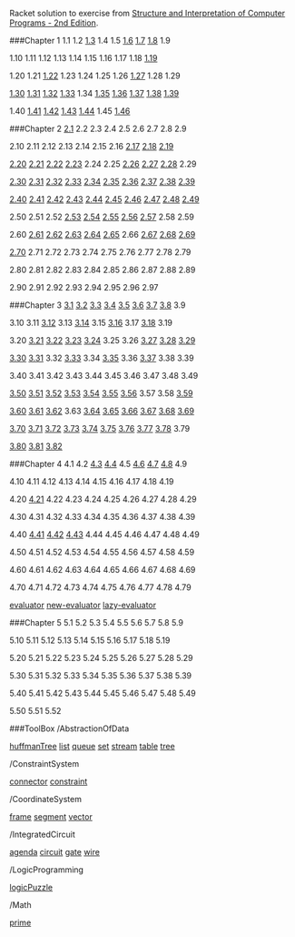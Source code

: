 
Racket solution to exercise from [Structure and Interpretation of Computer Programs - 2nd Edition](http://www.amazon.com/Structure-Interpretation-Computer-Programs-Engineering/dp/0262510871/ref=sr_1_1?ie=UTF8&qid=1457442438&sr=8-1&keywords=sicp).

###Chapter 1
1.1 1.2 [1.3](https://github.com/xRahn/SICP-solution-in-Racket/blob/master/chap-01/exercise-1-03.rkt) 1.4 1.5 [1.6](https://github.com/xRahn/SICP-solution-in-Racket/blob/master/chap-01/exercise-1-06.rkt) [1.7](https://github.com/xRahn/SICP-solution-in-Racket/blob/master/chap-01/exercise-1-07.rkt) [1.8](https://github.com/xRahn/SICP-solution-in-Racket/blob/master/chap-01/exercise-1-08.rkt) 1.9

1.10 1.11 1.12 1.13 1.14 1.15 1.16 1.17 1.18 [1.19](https://github.com/xRahn/SICP-solution-in-Racket/blob/master/chap-01/exercise-1-19.rkt)

1.20 1.21 [1.22](https://github.com/xRahn/SICP-solution-in-Racket/blob/master/chap-01/exercise-1-22.rkt) 1.23 1.24 1.25 1.26 [1.27](https://github.com/xRahn/SICP-solution-in-Racket/blob/master/chap-01/exercise-1-27.rkt) 1.28 1.29

[1.30](https://github.com/xRahn/SICP-solution-in-Racket/blob/master/chap-01/exercise-1-30.rkt) [1.31](https://github.com/xRahn/SICP-solution-in-Racket/blob/master/chap-01/exercise-1-31.rkt) [1.32](https://github.com/xRahn/SICP-solution-in-Racket/blob/master/chap-01/exercise-1-32.rkt) [1.33](https://github.com/xRahn/SICP-solution-in-Racket/blob/master/chap-01/exercise-1-33.rkt) 1.34 [1.35](https://github.com/xRahn/SICP-solution-in-Racket/blob/master/chap-01/exercise-1-35.rkt) [1.36](https://github.com/xRahn/SICP-solution-in-Racket/blob/master/chap-01/exercise-1-36.rkt) [1.37](https://github.com/xRahn/SICP-solution-in-Racket/blob/master/chap-01/exercise-1-37.rkt) [1.38](https://github.com/xRahn/SICP-solution-in-Racket/blob/master/chap-01/exercise-1-38.rkt) [1.39](https://github.com/xRahn/SICP-solution-in-Racket/blob/master/chap-01/exercise-1-39.rkt)

1.40 [1.41](https://github.com/xRahn/SICP-solution-in-Racket/blob/master/chap-01/exercise-1-41.rkt) [1.42](https://github.com/xRahn/SICP-solution-in-Racket/blob/master/chap-01/exercise-1-42.rkt) [1.43](https://github.com/xRahn/SICP-solution-in-Racket/blob/master/chap-01/exercise-1-43.rkt) [1.44](https://github.com/xRahn/SICP-solution-in-Racket/blob/master/chap-01/exercise-1-44.rkt) 1.45 [1.46](https://github.com/xRahn/SICP-solution-in-Racket/blob/master/chap-01/exercise-1-46.rkt)

###Chapter 2
[2.1](https://github.com/xRahn/SICP-solution-in-Racket/blob/master/chap-02/exercise-2-01.rkt) 2.2 2.3 2.4 2.5 2.6 2.7 2.8 2.9

2.10 2.11 2.12 2.13 2.14 2.15 2.16 [2.17](https://github.com/xRahn/SICP-solution-in-Racket/blob/master/chap-02/exercise-2-17.rkt) [2.18](https://github.com/xRahn/SICP-solution-in-Racket/blob/master/chap-02/exercise-2-18.rkt) [2.19](https://github.com/xRahn/SICP-solution-in-Racket/blob/master/chap-02/exercise-2-19.rkt)

[2.20](https://github.com/xRahn/SICP-solution-in-Racket/blob/master/chap-02/exercise-2-20.rkt) [2.21](https://github.com/xRahn/SICP-solution-in-Racket/blob/master/chap-02/exercise-2-21.rkt) [2.22](https://github.com/xRahn/SICP-solution-in-Racket/blob/master/chap-02/exercise-2-22.rkt) [2.23](https://github.com/xRahn/SICP-solution-in-Racket/blob/master/chap-02/exercise-2-23.rkt) 2.24 2.25 [2.26](https://github.com/xRahn/SICP-solution-in-Racket/blob/master/chap-02/exercise-2-26.rkt) [2.27](https://github.com/xRahn/SICP-solution-in-Racket/blob/master/chap-02/exercise-2-27.rkt) [2.28](https://github.com/xRahn/SICP-solution-in-Racket/blob/master/chap-02/exercise-2-28.rkt) 2.29

[2.30](https://github.com/xRahn/SICP-solution-in-Racket/blob/master/chap-02/exercise-2-30.rkt) [2.31](https://github.com/xRahn/SICP-solution-in-Racket/blob/master/chap-02/exercise-2-31.rkt) [2.32](https://github.com/xRahn/SICP-solution-in-Racket/blob/master/chap-02/exercise-2-32.rkt) [2.33](https://github.com/xRahn/SICP-solution-in-Racket/blob/master/chap-02/exercise-2-33.rkt) [2.34](https://github.com/xRahn/SICP-solution-in-Racket/blob/master/chap-02/exercise-2-34.rkt) [2.35](https://github.com/xRahn/SICP-solution-in-Racket/blob/master/chap-02/exercise-2-35.rkt) [2.36](https://github.com/xRahn/SICP-solution-in-Racket/blob/master/chap-02/exercise-2-36.rkt) [2.37](https://github.com/xRahn/SICP-solution-in-Racket/blob/master/chap-02/exercise-2-37.rkt) [2.38](https://github.com/xRahn/SICP-solution-in-Racket/blob/master/chap-02/exercise-2-38.rkt) [2.39](https://github.com/xRahn/SICP-solution-in-Racket/blob/master/chap-02/exercise-2-39.rkt)

[2.40](https://github.com/xRahn/SICP-solution-in-Racket/blob/master/chap-02/exercise-2-40.rkt) [2.41](https://github.com/xRahn/SICP-solution-in-Racket/blob/master/chap-02/exercise-2-41.rkt) [2.42](https://github.com/xRahn/SICP-solution-in-Racket/blob/master/chap-02/exercise-2-42.rkt) [2.43](https://github.com/xRahn/SICP-solution-in-Racket/blob/master/chap-02/exercise-2-43.rkt) [2.44](https://github.com/xRahn/SICP-solution-in-Racket/blob/master/chap-02/exercise-2-44.rkt) [2.45](https://github.com/xRahn/SICP-solution-in-Racket/blob/master/chap-02/exercise-2-45.rkt) [2.46](https://github.com/xRahn/SICP-solution-in-Racket/blob/master/chap-02/exercise-2-46.rkt) [2.47](https://github.com/xRahn/SICP-solution-in-Racket/blob/master/chap-02/exercise-2-47.rkt) [2.48](https://github.com/xRahn/SICP-solution-in-Racket/blob/master/chap-02/exercise-2-48.rkt) [2.49](https://github.com/xRahn/SICP-solution-in-Racket/blob/master/chap-02/exercise-2-49.rkt)

2.50 2.51 2.52 [2.53](https://github.com/xRahn/SICP-solution-in-Racket/blob/master/chap-02/exercise-2-53.rkt) [2.54](https://github.com/xRahn/SICP-solution-in-Racket/blob/master/chap-02/exercise-2-54.rkt) [2.55](https://github.com/xRahn/SICP-solution-in-Racket/blob/master/chap-02/exercise-2-55.rkt) [2.56](https://github.com/xRahn/SICP-solution-in-Racket/blob/master/chap-02/exercise-2-56.rkt) [2.57](https://github.com/xRahn/SICP-solution-in-Racket/blob/master/chap-02/exercise-2-57.rkt) 2.58 2.59

2.60 [2.61](https://github.com/xRahn/SICP-solution-in-Racket/blob/master/chap-02/exercise-2-61.rkt) [2.62](https://github.com/xRahn/SICP-solution-in-Racket/blob/master/chap-02/exercise-2-62.rkt) [2.63](https://github.com/xRahn/SICP-solution-in-Racket/blob/master/chap-02/exercise-2-63.rkt) [2.64](https://github.com/xRahn/SICP-solution-in-Racket/blob/master/chap-02/exercise-2-64.rkt) [2.65](https://github.com/xRahn/SICP-solution-in-Racket/blob/master/chap-02/exercise-2-65.rkt) 2.66 [2.67](https://github.com/xRahn/SICP-solution-in-Racket/blob/master/chap-02/exercise-2-67.rkt) [2.68](https://github.com/xRahn/SICP-solution-in-Racket/blob/master/chap-02/exercise-2-68.rkt) [2.69](https://github.com/xRahn/SICP-solution-in-Racket/blob/master/chap-02/exercise-2-69.rkt)

[2.70](https://github.com/xRahn/SICP-solution-in-Racket/blob/master/chap-02/exercise-2-70.rkt) 2.71 2.72 2.73 2.74 2.75 2.76 2.77 2.78 2.79

2.80 2.81 2.82 2.83 2.84 2.85 2.86 2.87 2.88 2.89

2.90 2.91 2.92 2.93 2.94 2.95 2.96 2.97

###Chapter 3
[3.1](https://github.com/xRahn/SICP-solution-in-Racket/blob/master/chap-03/exercise-3-01.rkt) [3.2](https://github.com/xRahn/SICP-solution-in-Racket/blob/master/chap-03/exercise-3-02.rkt) [3.3](https://github.com/xRahn/SICP-solution-in-Racket/blob/master/chap-03/exercise-3-03.rkt) [3.4](https://github.com/xRahn/SICP-solution-in-Racket/blob/master/chap-03/exercise-3-04.rkt) [3.5](https://github.com/xRahn/SICP-solution-in-Racket/blob/master/chap-03/exercise-3-05.rkt) [3.6](https://github.com/xRahn/SICP-solution-in-Racket/blob/master/chap-03/exercise-3-06.rkt) [3.7](https://github.com/xRahn/SICP-solution-in-Racket/blob/master/chap-03/exercise-3-07.rkt) [3.8](https://github.com/xRahn/SICP-solution-in-Racket/blob/master/chap-03/exercise-3-08.rkt) 3.9

3.10 3.11 [3.12](https://github.com/xRahn/SICP-solution-in-Racket/blob/master/chap-03/exercise-3-12.rkt) 3.13 [3.14](https://github.com/xRahn/SICP-solution-in-Racket/blob/master/chap-03/exercise-3-14.rkt) 3.15 [3.16](https://github.com/xRahn/SICP-solution-in-Racket/blob/master/chap-03/exercise-3-16.rkt) 3.17 [3.18](https://github.com/xRahn/SICP-solution-in-Racket/blob/master/chap-03/exercise-3-18.rkt) 3.19

3.20 [3.21](https://github.com/xRahn/SICP-solution-in-Racket/blob/master/chap-03/exercise-3-21.rkt) [3.22](https://github.com/xRahn/SICP-solution-in-Racket/blob/master/chap-03/exercise-3-22.rkt) [3.23](https://github.com/xRahn/SICP-solution-in-Racket/blob/master/chap-03/exercise-3-23.rkt) [3.24](https://github.com/xRahn/SICP-solution-in-Racket/blob/master/chap-03/exercise-3-24.rkt) 3.25 3.26 [3.27](https://github.com/xRahn/SICP-solution-in-Racket/blob/master/chap-03/exercise-3-27.rkt) [3.28](https://github.com/xRahn/SICP-solution-in-Racket/blob/master/chap-03/exercise-3-28.rkt) [3.29](https://github.com/xRahn/SICP-solution-in-Racket/blob/master/chap-03/exercise-3-29.rkt)

[3.30](https://github.com/xRahn/SICP-solution-in-Racket/blob/master/chap-03/exercise-3-30.rkt) [3.31](https://github.com/xRahn/SICP-solution-in-Racket/blob/master/chap-03/exercise-3-31.rkt) 3.32 [3.33](https://github.com/xRahn/SICP-solution-in-Racket/blob/master/chap-03/exercise-3-33.rkt) 3.34 [3.35](https://github.com/xRahn/SICP-solution-in-Racket/blob/master/chap-03/exercise-3-35.rkt) 3.36 [3.37](https://github.com/xRahn/SICP-solution-in-Racket/blob/master/chap-03/exercise-3-37.rkt) 3.38 3.39

3.40 3.41 3.42 3.43 3.44 3.45 3.46 3.47 3.48 3.49

[3.50](https://github.com/xRahn/SICP-solution-in-Racket/blob/master/chap-03/exercise-3-50.rkt) [3.51](https://github.com/xRahn/SICP-solution-in-Racket/blob/master/chap-03/exercise-3-51.rkt) [3.52](https://github.com/xRahn/SICP-solution-in-Racket/blob/master/chap-03/exercise-3-52.rkt) [3.53](https://github.com/xRahn/SICP-solution-in-Racket/blob/master/chap-03/exercise-3-53.rkt) [3.54](https://github.com/xRahn/SICP-solution-in-Racket/blob/master/chap-03/exercise-3-54.rkt) [3.55](https://github.com/xRahn/SICP-solution-in-Racket/blob/master/chap-03/exercise-3-55.rkt) [3.56](https://github.com/xRahn/SICP-solution-in-Racket/blob/master/chap-03/exercise-3-56.rkt) 3.57 3.58 [3.59](https://github.com/xRahn/SICP-solution-in-Racket/blob/master/chap-03/exercise-3-59.rkt)

[3.60](https://github.com/xRahn/SICP-solution-in-Racket/blob/master/chap-03/exercise-3-60.rkt) [3.61](https://github.com/xRahn/SICP-solution-in-Racket/blob/master/chap-03/exercise-3-61.rkt) [3.62](https://github.com/xRahn/SICP-solution-in-Racket/blob/master/chap-03/exercise-3-62.rkt) 3.63 [3.64](https://github.com/xRahn/SICP-solution-in-Racket/blob/master/chap-03/exercise-3-64.rkt) [3.65](https://github.com/xRahn/SICP-solution-in-Racket/blob/master/chap-03/exercise-3-65.rkt) [3.66](https://github.com/xRahn/SICP-solution-in-Racket/blob/master/chap-03/exercise-3-66.rkt) [3.67](https://github.com/xRahn/SICP-solution-in-Racket/blob/master/chap-03/exercise-3-67.rkt) [3.68](https://github.com/xRahn/SICP-solution-in-Racket/blob/master/chap-03/exercise-3-68.rkt) [3.69](https://github.com/xRahn/SICP-solution-in-Racket/blob/master/chap-03/exercise-3-69.rkt)

[3.70](https://github.com/xRahn/SICP-solution-in-Racket/blob/master/chap-03/exercise-3-70.rkt) [3.71](https://github.com/xRahn/SICP-solution-in-Racket/blob/master/chap-03/exercise-3-71.rkt) [3.72](https://github.com/xRahn/SICP-solution-in-Racket/blob/master/chap-03/exercise-3-72.rkt) [3.73](https://github.com/xRahn/SICP-solution-in-Racket/blob/master/chap-03/exercise-3-73.rkt) [3.74](https://github.com/xRahn/SICP-solution-in-Racket/blob/master/chap-03/exercise-3-74.rkt) [3.75](https://github.com/xRahn/SICP-solution-in-Racket/blob/master/chap-03/exercise-3-75.rkt) [3.76](https://github.com/xRahn/SICP-solution-in-Racket/blob/master/chap-03/exercise-3-76.rkt) [3.77](https://github.com/xRahn/SICP-solution-in-Racket/blob/master/chap-03/exercise-3-77.rkt) [3.78](https://github.com/xRahn/SICP-solution-in-Racket/blob/master/chap-03/exercise-3-78.rkt) 3.79

[3.80](https://github.com/xRahn/SICP-solution-in-Racket/blob/master/chap-03/exercise-3-80.rkt) [3.81](https://github.com/xRahn/SICP-solution-in-Racket/blob/master/chap-03/exercise-3-81.rkt) [3.82](https://github.com/xRahn/SICP-solution-in-Racket/blob/master/chap-03/exercise-3-82.rkt)

###Chapter 4
4.1 4.2 [4.3](https://github.com/xRahn/SICP-solution-in-Racket/blob/master/chap-04/exercise-4-03.rkt) [4.4](https://github.com/xRahn/SICP-solution-in-Racket/blob/master/chap-04/exercise-4-04.rkt) 4.5 [4.6](https://github.com/xRahn/SICP-solution-in-Racket/blob/master/chap-04/exercise-4-06.rkt) [4.7](https://github.com/xRahn/SICP-solution-in-Racket/blob/master/chap-04/exercise-4-07.rkt) [4.8](https://github.com/xRahn/SICP-solution-in-Racket/blob/master/chap-04/exercise-4-08.rkt) 4.9

4.10 4.11 4.12 4.13 4.14 4.15 4.16 4.17 4.18 4.19

4.20 [4.21](https://github.com/xRahn/SICP-solution-in-Racket/blob/master/chap-04/exercise-4-21.rkt) 4.22 4.23 4.24 4.25 4.26 4.27 4.28 4.29

4.30 4.31 4.32 4.33 4.34 4.35 4.36 4.37 4.38 4.39

4.40 [4.41](https://github.com/xRahn/SICP-solution-in-Racket/blob/master/chap-04/exercise-4-41.rkt) [4.42](https://github.com/xRahn/SICP-solution-in-Racket/blob/master/chap-04/exercise-4.42.rkt) [4.43](https://github.com/xRahn/SICP-solution-in-Racket/blob/master/chap-04/exercise-4.43.rkt) 4.44 4.45 4.46 4.47 4.48 4.49

4.50 4.51 4.52 4.53 4.54 4.55 4.56 4.57 4.58 4.59

4.60 4.61 4.62 4.63 4.64 4.65 4.66 4.67 4.68 4.69

4.70 4.71 4.72 4.73 4.74 4.75 4.76 4.77 4.78 4.79

[evaluator](https://github.com/xRahn/SICP-solution-in-Racket/blob/master/chap-04/evaluator.rkt) [new-evaluator](https://github.com/xRahn/SICP-solution-in-Racket/blob/master/chap-04/new-evaluator.rkt) [lazy-evaluator](https://github.com/xRahn/SICP-solution-in-Racket/blob/master/chap-04/lazy-evaluator.rkt)

###Chapter 5
5.1 5.2 5.3 5.4 5.5 5.6 5.7 5.8 5.9

5.10 5.11 5.12 5.13 5.14 5.15 5.16 5.17 5.18 5.19

5.20 5.21 5.22 5.23 5.24 5.25 5.26 5.27 5.28 5.29

5.30 5.31 5.32 5.33 5.34 5.35 5.36 5.37 5.38 5.39

5.40 5.41 5.42 5.43 5.44 5.45 5.46 5.47 5.48 5.49

5.50 5.51 5.52

###ToolBox
/AbstractionOfData

[huffmanTree](https://github.com/xRahn/SICP-solution-in-Racket/blob/master/ToolBox/AbstractionOfData/huffmanTree.rkt) [list](https://github.com/xRahn/SICP-solution-in-Racket/blob/master/ToolBox/AbstractionOfData/list.rkt) [queue](https://github.com/xRahn/SICP-solution-in-Racket/blob/master/ToolBox/AbstractionOfData/queue.rkt) [set](https://github.com/xRahn/SICP-solution-in-Racket/blob/master/ToolBox/AbstractionOfData/set.rkt) [stream](https://github.com/xRahn/SICP-solution-in-Racket/blob/master/ToolBox/AbstractionOfData/stream.rkt) [table](https://github.com/xRahn/SICP-solution-in-Racket/blob/master/ToolBox/AbstractionOfData/table.rkt) [tree](https://github.com/xRahn/SICP-solution-in-Racket/blob/master/ToolBox/AbstractionOfData/tree.rkt)

/ConstraintSystem

[connector](https://github.com/xRahn/SICP-solution-in-Racket/blob/master/ToolBox/ConstraintSystem/connector.rkt) [constraint](https://github.com/xRahn/SICP-solution-in-Racket/blob/master/ToolBox/ConstraintSystem/constraint.rkt)

/CoordinateSystem

[frame](https://github.com/xRahn/SICP-solution-in-Racket/blob/master/ToolBox/CoordinateSystem/frame.rkt) [segment](https://github.com/xRahn/SICP-solution-in-Racket/blob/master/ToolBox/CoordinateSystem/segment.rkt) [vector](https://github.com/xRahn/SICP-solution-in-Racket/blob/master/ToolBox/CoordinateSystem/vector.rkt)

/IntegratedCircuit

[agenda](https://github.com/xRahn/SICP-solution-in-Racket/blob/master/ToolBox/IntegratedCircuit/agenda.rkt) [circuit](https://github.com/xRahn/SICP-solution-in-Racket/blob/master/ToolBox/IntegratedCircuit/circuit.rkt) [gate](https://github.com/xRahn/SICP-solution-in-Racket/blob/master/ToolBox/IntegratedCircuit/gate.rkt) [wire](https://github.com/xRahn/SICP-solution-in-Racket/blob/master/ToolBox/IntegratedCircuit/wire.rkt)

/LogicProgramming

[logicPuzzle](https://github.com/xRahn/SICP-solution-in-Racket/blob/master/ToolBox/LogicProgramming/logicPuzzle.rkt)

/Math

[prime](https://github.com/xRahn/SICP-solution-in-Racket/blob/master/ToolBox/Math/prime.rkt)

